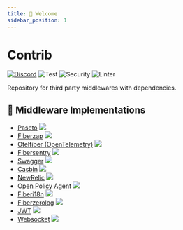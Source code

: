 ```yaml
---
title: 👋 Welcome
sidebar_position: 1
---
```

# Contrib

[![Discord](https://img.shields.io/discord/704680098577514527?style=flat&label=%F0%9F%92%AC%20discord&color=00ACD7)](https://gofiber.io/discord)
![Test](https://github.com/gofiber/contrib/workflows/Tests/badge.svg)
![Security](https://github.com/gofiber/contrib/workflows/Security/badge.svg)
![Linter](https://github.com/gofiber/contrib/workflows/Linter/badge.svg)

Repository for third party middlewares with dependencies.

## 📑 Middleware Implementations

* [Paseto](./paseto/README.md) <a href="https://github.com/gofiber/contrib/actions?query=workflow%3A%22Tests%22">
  <img src="https://img.shields.io/github/actions/workflow/status/gofiber/contrib/test.yml?branch=main&label=%F0%9F%A7%AA%20&style=flat&color=75C46B" />
  </a>
* [Fiberzap](./fiberzap/README.md) <a href="https://github.com/gofiber/contrib/actions?query=workflow%3A%22Tests%22">
  <img src="https://img.shields.io/github/actions/workflow/status/gofiber/contrib/test.yml?branch=main&label=%F0%9F%A7%AA%20&style=flat&color=75C46B" />
  </a>
* [Otelfiber (OpenTelemetry)](./otelfiber/README.md) <a href="https://github.com/gofiber/contrib/actions?query=workflow%3A%22Tests%22">
    <img src="https://img.shields.io/github/actions/workflow/status/gofiber/contrib/test.yml?branch=main&label=%F0%9F%A7%AA%20&style=flat&color=75C46B" />
    </a>
* [Fibersentry](./fibersentry/README.md) <a href="https://github.com/gofiber/contrib/actions?query=workflow%3A%22Tests%22">
    <img src="https://img.shields.io/github/actions/workflow/status/gofiber/contrib/test.yml?branch=main&label=%F0%9F%A7%AA%20&style=flat&color=75C46B" />
    </a>
* [Swagger](./swagger/README.md) <a href="https://github.com/gofiber/contrib/actions?query=workflow%3A%22Tests%22">
    <img src="https://img.shields.io/github/actions/workflow/status/gofiber/contrib/test.yml?branch=main&label=%F0%9F%A7%AA%20&style=flat&color=75C46B" />
    </a>
* [Casbin](./casbin/README.md) <a href="https://github.com/gofiber/contrib/actions?query=workflow%3A%22Tests%22">
    <img src="https://img.shields.io/github/actions/workflow/status/gofiber/contrib/test.yml?branch=main&label=%F0%9F%A7%AA%20&style=flat&color=75C46B" />
    </a>
* [NewRelic](./fibernewrelic/README.md) <a href="https://github.com/gofiber/contrib/actions?query=workflow%3A%22Tests%22">
    <img src="https://img.shields.io/github/actions/workflow/status/gofiber/contrib/test.yml?branch=main&label=%F0%9F%A7%AA%20&style=flat&color=75C46B" />
    </a>
* [Open Policy Agent](./opafiber/README.md) <a href="https://github.com/gofiber/contrib/actions?query=workflow%3A%22Tests%22">
    <img src="https://img.shields.io/github/actions/workflow/status/gofiber/contrib/test.yml?branch=main&label=%F0%9F%A7%AA%20&style=flat&color=75C46B" />
    </a>
* [Fiberi18n](./fiberi18n/README.md) <a href="https://github.com/gofiber/contrib/actions?query=workflow%3A%22Tests%22">
  <img src="https://img.shields.io/github/actions/workflow/status/gofiber/contrib/test.yml?branch=main&label=%F0%9F%A7%AA%20&style=flat&color=75C46B" />
  </a>
* [Fiberzerolog](./fiberzerolog/README.md) <a href="https://github.com/gofiber/contrib/actions?query=workflow%3A%22Tests%22">
  <img src="https://img.shields.io/github/actions/workflow/status/gofiber/contrib/test.yml?branch=main&label=%F0%9F%A7%AA%20&style=flat&color=75C46B" />
  </a>
* [JWT](./jwt/README.md) <a href="https://github.com/gofiber/contrib/actions?query=workflow%3A%22Tests%22">
  <img src="https://img.shields.io/github/actions/workflow/status/gofiber/contrib/test.yml?branch=main&label=%F0%9F%A7%AA%20&style=flat&color=75C46B" />
  </a>
* [Websocket](./websocket/README.md) <a href="https://github.com/gofiber/contrib/actions?query=workflow%3A%22Tests%22">
  <img src="https://img.shields.io/github/actions/workflow/status/gofiber/contrib/test.yml?branch=main&label=%F0%9F%A7%AA%20&style=flat&color=75C46B" />
  </a>

